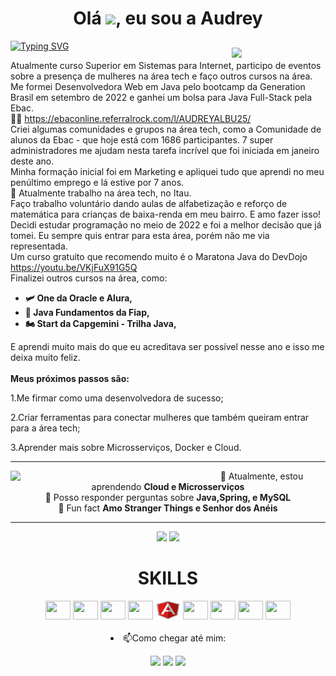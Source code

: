<h1 align="center">Olá  <img src="https://media.giphy.com/media/hvRJCLFzcasrR4ia7z/giphy.gif" width="30px"/>, eu sou a Audrey </h1>

[![Typing SVG](https://readme-typing-svg.demolab.com?font=Fira+Code&pause=1000&color=fd428d&center=true&vCenter=true&width=1000&lines=Dev+Full+stack+com+foco+em+Back-end)](https://git.io/typing-svg)

<img align="right" width="150px" style="margin-top:-20px" src="https://i.imgur.com/6rLgAcq.png"> Atualmente curso Superior em Sistemas para Internet, participo de eventos sobre a presença de mulheres na área tech e faço outros cursos na área. 
<br>
Me formei Desenvolvedora Web em Java pelo bootcamp da Generation Brasil em setembro de 2022 e ganhei um bolsa para Java Full-Stack pela Ebac.<br>
🖐🏼 https://ebaconline.referralrock.com/l/AUDREYALBU25/ <br>
  Criei algumas comunidades e grupos na área tech, como a Comunidade de alunos da Ebac - que hoje está com 1686 participantes. 7 super administradores me ajudam nesta tarefa incrível que foi iniciada em janeiro deste ano.<br>
  Minha formação inicial foi em Marketing e apliquei tudo que aprendi no meu penúltimo emprego e lá estive por 7 anos. <br> 🎈
 Atualmente trabalho na área tech, no Itau. <br>
  Faço trabalho voluntário dando aulas de alfabetização e reforço de matemática para crianças de baixa-renda em meu bairro. E amo fazer isso!<br>
  Decidi estudar programação no meio de 2022 e foi a melhor decisão que já tomei. Eu sempre quis entrar para esta área, porém não me via representada.<br>
  Um curso gratuito que recomendo muito é o Maratona Java do DevDojo  https://youtu.be/VKjFuX91G5Q <br> Finalizei outros cursos na área, como:

<ul><strong> 
  <li>🛩 One da Oracle e Alura, </li>
  <li>🚀 Java Fundamentos da Fiap,</li>
  <li>🏍 Start da Capgemini - Trilha Java,</li>
  </strong>
</ul>
    E aprendi muito mais do que eu acreditava ser possível nesse ano e isso me deixa muito feliz. 
    <br><br>
<strong>Meus próximos passos são: </strong><br>
<p>1.Me firmar como uma desenvolvedora de sucesso; </p>
<p>2.Criar ferramentas para conectar mulheres que também queiram entrar para a área tech; </p>
<p>3.Aprender mais sobre Microsserviços, Docker e Cloud.</p>

**********

<div align="center">
   <img width="300px" align="left" src="https://i.imgur.com/0FI8zK9.png">
🚀 Atualmente, estou aprendendo <strong>Cloud e Microsserviços</strong><br>
💬 Posso responder perguntas sobre <strong>Java,Spring, e MySQL</strong><br>
🛴 Fun fact <strong>Amo Stranger Things e Senhor dos Anéis</strong></h4> 
</div>

***************	

<div align="center">
  <img height="150em" src="https://github-readme-stats-eight-theta.vercel.app/api?username=Dry-A&show_icons=true&theme=radical&include_all_commits=true&count_private=true"/>
  <img height="150em" src="https://github-readme-stats-eight-theta.vercel.app/api/top-langs/?username=Dry-A&layout=compact&langs_count=8&theme=radical"/>
<div>	

<div>
  <h1 align="center"> SKILLS </h1>
 
 
  <img src="https://cdn.jsdelivr.net/gh/devicons/devicon/icons/java/java-original.svg" height="30" width="40"/>
  <img src="https://cdn.jsdelivr.net/gh/devicons/devicon/icons/spring/spring-original.svg" height="30" width="40"/>
  <img src="https://cdn.jsdelivr.net/gh/devicons/devicon/icons/mysql/mysql-original.svg" height="30" width="40"/>
  <img src="https://cdn.jsdelivr.net/gh/devicons/devicon/icons/mongodb/mongodb-original.svg" height="30" width="40"/>
   <img src="https://github.com/devicons/devicon/blob/v2.15.1/icons/angularjs/angularjs-original.svg" height="30" width="40"/
   <img src="https://cdn.jsdelivr.net/gh/devicons/devicon/icons/html5/html5-original.svg" height="30" width="40"/>
  <img src="https://cdn.jsdelivr.net/gh/devicons/devicon/icons/css3/css3-original.svg" height="30,5" width="40"/>
  <img src="https://cdn.jsdelivr.net/gh/devicons/devicon/icons/javascript/javascript-original.svg" height="30" width="40"/>
  <img src="https://cdn.jsdelivr.net/gh/devicons/devicon/icons/typescript/typescript-original.svg" height="30" width="40"/>
  <img src="https://cdn.jsdelivr.net/gh/devicons/devicon/icons/nodejs/nodejs-original.svg" height="30" width="40"/> 
    
</div>
<br> 
  
  
 
<li>📫Como chegar até mim:<br>
 
  <a href="https://linktr.ee/audrey_projetos" target="_blank"><img src="https://img.shields.io/badge/-Linktree-%23E4405F?style=for-the-badge&logo=linktree&logoColor=white" target="_blank"></a>
<a href="https://www.linkedin.com/in/audrey-albuquerque-dev/" target="_blank"><img src="https://img.shields.io/badge/LinkedIn-0077B5?style=for-the-badge&logo=linkedin&logoColor=white" target="_blank"></a>
<a href="https://www.instagram.com/dry.dev/" target="_blank"><img src="https://img.shields.io/badge/-Instagram-%23E4405F?style=for-the-badge&logo=instagram&logoColor=white" target="_blank"></a>
  
  


